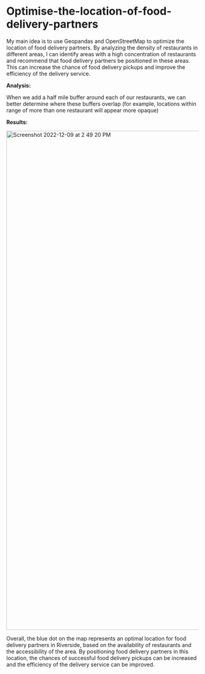 # Optimise-the-location-of-food-delivery-partners

My main idea is to use Geopandas and OpenStreetMap to optimize the location of food delivery partners. By analyzing the density of restaurants in different areas, I can identify areas with a high concentration of restaurants and recommend that food delivery partners be positioned in these areas. This can increase the chance of food delivery pickups and improve the efficiency of the delivery service.

**Analysis:**

When we add a half mile buffer around each of our restaurants, we can better determine where these buffers overlap (for example, locations within range of more than one restaurant will appear more opaque)

**Results:**

<img width="1307" alt="Screenshot 2022-12-09 at 2 49 20 PM" src="https://user-images.githubusercontent.com/57623274/206808325-ed8746f5-79f1-4de2-88b6-1cf4640e3dcb.png">

Overall, the blue dot on the map represents an optimal location for food delivery partners in Riverside, based on the availability of restaurants and the accessibility of the area. By positioning food delivery partners in this location, the chances of successful food delivery pickups can be increased and the efficiency of the delivery service can be improved.


